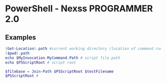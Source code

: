 # PowerShell - Nexss PROGRAMMER 2.0

## Examples

```ps1
(Get-Location).path #current working directory (location of command run)
($pwd).path
echo $MyInvocation.MyCommand.Path # script file path
echo $PSScriptRoot # script root

$filebase = Join-Path $PSScriptRoot $testFilename
$PSScriptRoot #
```
